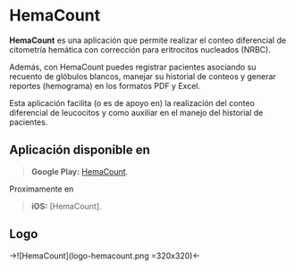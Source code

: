 # HemaCount
**HemaCount** es una aplicación que permite realizar el conteo diferencial de citometría hemática con corrección para eritrocitos nucleados (NRBC).

Además, con HemaCount puedes registrar pacientes asociando su recuento de glóbulos blancos, manejar su historial de conteos y generar reportes (hemograma) en los formatos PDF y Excel.

Esta aplicación facilita (o es de apoyo en) la realización del conteo diferencial de leucocitos y como auxiliar en el manejo del historial de pacientes.

## Aplicación disponible en
> **Google Play:** [HemaCount](https://play.google.com/store/apps/details?id=mx.com.sousystems.hemacount).

Proximamente en 

> **iOS:** [HemaCount].

## Logo
->![HemaCount](logo-hemacount.png =320x320)<-